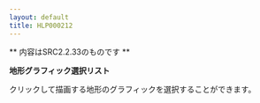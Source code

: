 ```yaml
---
layout: default
title: HLP000212
---
```

** 内容はSRC2.2.33のものです **

**地形グラフィック選択リスト**

クリックして描画する地形のグラフィックを選択することができます。
